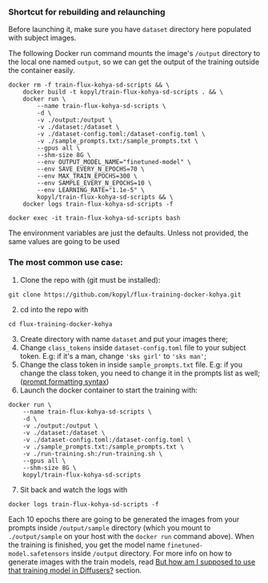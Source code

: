 ### Shortcut for rebuilding and relaunching

Before launching it, make sure you have `dataset` directory here populated with subject images.

The following Docker run command mounts the image's `/output` directory to the local one named `output`, so we can get the output of the training outside the container easily.

```
docker rm -f train-flux-kohya-sd-scripts && \
    docker build -t kopyl/train-flux-kohya-sd-scripts . && \
    docker run \
        --name train-flux-kohya-sd-scripts \
        -d \
        -v ./output:/output \
        -v ./dataset:/dataset \
        -v ./dataset-config.toml:/dataset-config.toml \
        -v ./sample_prompts.txt:/sample_prompts.txt \
        --gpus all \
        --shm-size 8G \
        --env OUTPUT_MODEL_NAME="finetuned-model" \
        --env SAVE_EVERY_N_EPOCHS=70 \
        --env MAX_TRAIN_EPOCHS=300 \
        --env SAMPLE_EVERY_N_EPOCHS=10 \
        --env LEARNING_RATE="1.1e-5" \
        kopyl/train-flux-kohya-sd-scripts && \
    docker logs train-flux-kohya-sd-scripts -f
```

```
docker exec -it train-flux-kohya-sd-scripts bash
```

The environment variables are just the defaults.
Unless not provided, the same values are going to be used

### The most common use case:

1. Clone the repo with (git must be installed):

```
git clone https://github.com/kopyl/flux-training-docker-kohya.git
```

2. cd into the repo with

```
cd flux-training-docker-kohya
```

3. Create directory with name `dataset` and put your images there;
4. Change `class_tokens` inside `dataset-config.toml` file to your subject token. E.g: if it's a man, change `'sks girl'` to `'sks man'`;
5. Change the class token in inside `sample_prompts.txt` file. E.g: if you change the class token, you need to change it in the prompts list as well;
   ([prompt formatting syntax](https://github.com/kohya-ss/sd-scripts?tab=readme-ov-file#sample-image-generation-during-training))
6. Launch the docker container to start the training with:

```
docker run \
    --name train-flux-kohya-sd-scripts \
    -d \
    -v ./output:/output \
    -v ./dataset:/dataset \
    -v ./dataset-config.toml:/dataset-config.toml \
    -v ./sample_prompts.txt:/sample_prompts.txt \
    -v ./run-training.sh:/run-training.sh \
    --gpus all \
    --shm-size 8G \
    kopyl/train-flux-kohya-sd-scripts
```

7. Sit back and watch the logs with

```
docker logs train-flux-kohya-sd-scripts -f
```

Each 10 epochs there are going to be generated the images from your prompts inside `/output/sample` directory (which you mount to `./output/sample` on your host with the `docker run` command above).
When the training is finished, you get the model name `finetuned-model.safetensors` inside `/output` directory. For more info on how to generate images with the train models, read [But how am I supposed to use that training model in Diffusers?](https://github.com/kopyl/flux-training-docker-kohya/blob/main/README.md#but-how-am-i-supposed-to-use-that-training-model-in-diffusers) section.
